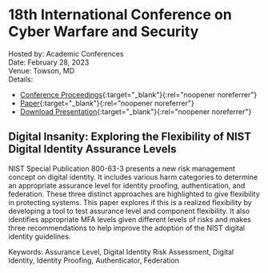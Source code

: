 # 18th International Conference on Cyber Warfare and Security
Hosted by: Academic Conferences<br>
Date: February 28, 2023<br>
Venue: Towson, MD<br>
Details: 
- [Conference Proceedings](https://papers.academic-conferences.org/index.php/iccws/issue/view/16){:target="_blank"}{:rel="noopener noreferrer"} 
- [Paper](https://papers.academic-conferences.org/index.php/iccws/article/view/1032){:target="_blank"}{:rel="noopener noreferrer"} 
- [Download Presentation](2302-iccws.pdf){:target="_blank"}{:rel="noopener noreferrer"}

## Digital Insanity: Exploring the Flexibility of NIST Digital Identity Assurance Levels
NIST Special Publication 800-63-3 presents a new risk management concept on digital identity. It includes various harm categories to determine an appropriate assurance level for identity proofing, authentication, and federation. These three distinct approaches are highlighted to give flexibility in protecting systems. This paper explores if this is a realized flexibility by developing a tool to test assurance level and component flexibility. It also identifies appropriate MFA levels given different levels of risks and makes three recommendations to help improve the adoption of the NIST digital identity guidelines.

Keywords: Assurance Level, Digital Identity Risk Assessment, Digital Identity, Identity Proofing, Authenticator, Federation